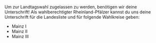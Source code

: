 Um zur Landtagswahl zugelassen zu werden, benötigen wir deine Unterschrift! Als wahlberechtigter Rheinland-Pfälzer kannst du uns deine Unterschrift für die Landesliste und für folgende Wahlkreise geben:
- Mainz I
- Mainz II
- Mainz III
<br><br>
